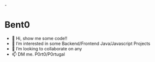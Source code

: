 -<h1>Bent0 </h1>
-  👋 Hi, show me some code!!
- 👀 I’m interested in some Backend/Frontend  Java/Javascript Projects
- 💞️ I’m looking to collaborate on any
- 📫 DM me. P0rt0/P0rtugal

<!---
sbent0/sbent0 is a ✨ special ✨ repository because its `README.md` (this file) appears on your GitHub profile.
You can click the Preview link to take a look at your changes.
--->
